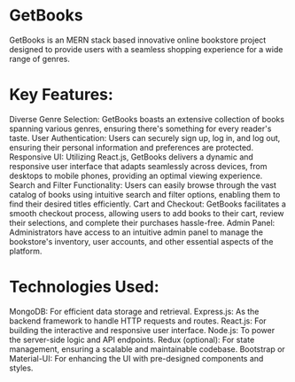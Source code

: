 # GetBooks
GetBooks is an MERN stack based innovative online bookstore project designed to provide users with a seamless shopping experience for a wide range of genres.

# Key Features:

Diverse Genre Selection: GetBooks boasts an extensive collection of books spanning various genres, ensuring there's something for every reader's taste.
User Authentication: Users can securely sign up, log in, and log out, ensuring their personal information and preferences are protected.
Responsive UI: Utilizing React.js, GetBooks delivers a dynamic and responsive user interface that adapts seamlessly across devices, from desktops to mobile phones, providing an optimal viewing experience.
Search and Filter Functionality: Users can easily browse through the vast catalog of books using intuitive search and filter options, enabling them to find their desired titles efficiently.
Cart and Checkout: GetBooks facilitates a smooth checkout process, allowing users to add books to their cart, review their selections, and complete their purchases hassle-free.
Admin Panel: Administrators have access to an intuitive admin panel to manage the bookstore's inventory, user accounts, and other essential aspects of the platform.

# Technologies Used:

MongoDB: For efficient data storage and retrieval.
Express.js: As the backend framework to handle HTTP requests and routes.
React.js: For building the interactive and responsive user interface.
Node.js: To power the server-side logic and API endpoints.
Redux (optional): For state management, ensuring a scalable and maintainable codebase.
Bootstrap or Material-UI: For enhancing the UI with pre-designed components and styles.
